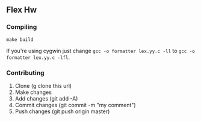 ## Flex Hw

### Compiling
```console
make build
```

If you're using cygwin just change ```gcc -o formatter lex.yy.c -ll``` to ```gcc -o formatter lex.yy.c -lfl```.

### Contributing

1. Clone (g clone this url)
2. Make changes
3. Add changes (git add -A)
4. Commit changes (git commit -m "my comment")
5. Push changes (git push origin master)